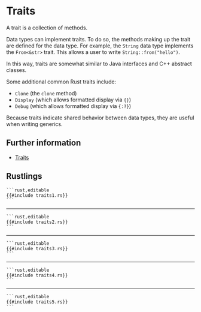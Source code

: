# Traits

A trait is a collection of methods.

Data types can implement traits. To do so, the methods making up the trait are defined for the data type. For example, the `String` data type implements the `From<&str>` trait. This allows a user to write `String::from("hello")`.

In this way, traits are somewhat similar to Java interfaces and C++ abstract classes.

Some additional common Rust traits include:

- `Clone` (the `clone` method)
- `Display` (which allows formatted display via `{}`)
- `Debug` (which allows formatted display via `{:?}`)

Because traits indicate shared behavior between data types, they are useful when writing generics.

## Further information

- [Traits](https://doc.rust-lang.org/book/ch10-02-traits.html)

## Rustlings

~~~admonish note title="traits1" collapsible=true
```rust,editable
{{#include traits1.rs}}
```
~~~

---

~~~admonish note title="traits2" collapsible=true
```rust,editable
{{#include traits2.rs}}
```
~~~

---

~~~admonish note title="traits3" collapsible=true
```rust,editable
{{#include traits3.rs}}
```
~~~

---

~~~admonish note title="traits4" collapsible=true
```rust,editable
{{#include traits4.rs}}
```
~~~

---

~~~admonish note title="traits5" collapsible=true
```rust,editable
{{#include traits5.rs}}
```
~~~
